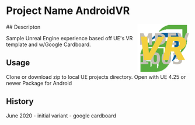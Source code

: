 # Project Name AndroidVR 
<img src="Assets4Reference/VR/Android/drawable-xxhdpi/MDEVVR.png" align="right" />
## Descripton

Sample Unreal Engine experience based off UE's VR template and w/Google Cardboard.

## Usage

Clone or download zip to local UE projects directory.
Open with UE 4.25 or newer
Package for Android

## History
June 2020 - initial variant - google cardboard 



